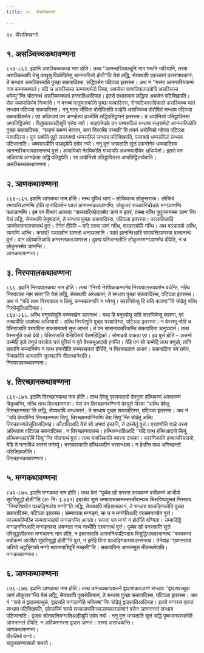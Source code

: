 ```yaml
---
title: २०. वीसतिमवग्गो

---
```

२०. वीसतिमवग्गो  


## १. असञ्चिच्चकथावण्णना

८५७-८६२. इदानि असञ्चिच्चकथा नाम होति। तत्थ ‘‘आनन्तरियवत्थूनि नाम गरूनि भारियानि, तस्मा असञ्चिच्चापि तेसु वत्थूसु विकोपितेसु आनन्तरिको होती’’ति येसं लद्धि, सेय्यथापि एकच्चानं उत्तरापथकानं; ते सन्धाय असञ्चिच्चाति पुच्छा सकवादिस्स, लद्धिवसेन पटिञ्ञा इतरस्स। अथ नं ‘‘यस्मा आनन्तरियकम्मं नाम कम्मपथप्पत्तं। यदि च असञ्चिच्च कम्मपथभेदो सिया, अवसेसा पाणातिपातादयोपि असञ्चिच्च भवेय्यु’’न्ति चोदनत्थं असञ्चिच्चपाणं हन्त्वातिआदिमाह। इतरो तथारूपाय लद्धिया अभावेन पटिक्खिपति। सेसं यथापाळिमेव निय्याति। न वत्तब्बं मातुघातकोति पुच्छा परवादिस्स, रोगपटिकारादिकाले असञ्चिच्च घातं सन्धाय पटिञ्ञा सकवादिस्स। ननु माता जीविता वोरोपिताति पञ्हेपि असञ्चिच्च वोरोपितं सन्धाय पटिञ्ञा सकवादिस्सेव। एवं अधिप्पायं पन अग्गहेत्वा हञ्चीति लद्धिपतिट्ठापनं इतरस्स। तं अयोनिसो पतिट्ठापितत्ता अप्पतिट्ठितमेव। पितुघातकादीसुपि एसेव नयो। सङ्घभेदके पन धम्मसञ्ञिं सन्धाय सङ्घभेदो आनन्तरिकोति पुच्छा सकवादिस्स, ‘‘सङ्घं समग्गं भेत्वान, कप्पं निरयम्हि पच्चती’’ति वचनं अयोनिसो गहेत्वा पटिञ्ञा परवादिस्स। पुन सब्बेति पुट्ठो सकपक्खे धम्मसञ्ञिं सन्धाय पटिक्खिपति, परपक्खे धम्मसञ्ञिं सन्धाय पटिजानाति। धम्मसञ्ञीति पञ्हद्वयेपि एसेव नयो। ननु वुत्तं भगवताति सुत्तं एकन्तेनेव धम्मवादिस्स आनन्तरिकभावदस्सनत्थं वुत्तं। आपायिको नेरयिकोति गाथायपि अधम्मवादीयेव अधिप्पेतो। इतरो पन अधिप्पायं अग्गहेत्वा लद्धिं पतिट्ठपेति। सा अयोनिसो पतिट्ठापितत्ता अप्पतिट्ठितायेवाति।  
असञ्चिच्चकथावण्णना।  


## २. ञाणकथावण्णना

८६३-८६५. इदानि ञाणकथा नाम होति। तत्थ दुविधं ञाणं – लोकियञ्च लोकुत्तरञ्च। लोकियं समापत्तिञाणम्पि होति दानादिवसेन पवत्तं कम्मस्सकतञाणम्पि; लोकुत्तरं सच्चपरिच्छेदकं मग्गञाणम्पि फलञाणम्पि। इमं पन विभागं अकत्वा ‘‘सच्चपरिच्छेदकमेव ञाणं न इतरं, तस्मा नत्थि पुथुज्जनस्स ञाण’’न्ति येसं लद्धि, सेय्यथापि हेतुवादानं, ते सन्धाय पुच्छा सकवादिस्स, पटिञ्ञा इतरस्स। पञ्ञातिआदि ञाणवेवचनदस्सनत्थं वुत्तं। तेनेतं दीपेति – यदि तस्स ञाणं नत्थि, पञ्ञादयोपि नत्थि। अथ पञ्ञादयो अत्थि, ञाणम्पि अत्थि। कस्मा? पञ्ञादीनं ञाणतो अनञ्ञत्ताति। पठमं झानन्तिआदि समापत्तिञाणस्स दस्सनत्थं वुत्तं। दानं ददेय्यातिआदि कम्मस्सकतञाणस्स। दुक्खं परिजानातीति लोकुत्तरमग्गञाणमेव दीपेति, न च लोकुत्तरमेव ञाणन्ति।  
ञाणकथावण्णना।  


## ३. निरयपालकथावण्णना

८६६. इदानि निरयपालकथा नाम होति। तत्थ ‘‘निरये नेरयिककम्मानेव निरयपालरूपवसेन वधेन्ति, नत्थि निरयपाला नाम सत्ता’’ति येसं लद्धि, सेय्यथापि अन्धकानं; ते सन्धाय पुच्छा सकवादिस्स, पटिञ्ञा इतरस्स। अथ नं ‘‘यदि तत्थ निरयपाला न सियुं, कम्मकारणापि न भवेय्युं। कारणिकेसु हि सति कारणा’’ति चोदेतुं नत्थि निरयेसूतिआदिमाह।  
८६७-८६८. अत्थि मनुस्सेसूति पच्चक्खेन ञापनत्थं। यथा हि मनुस्सेसु सति कारणिकेसु कारणा, एवं तत्थापीति अयमेत्थ अधिप्पायो। अत्थि निरयेसूति पुच्छा परवादिस्स, पटिञ्ञा इतरस्स। न वेस्सभू नोपि च पेत्तिराजाति परवादिना सकसमयतो सुत्तं आभतं। तं पन सासनावचरिकन्ति सकवादिना अनुञ्ञातं। तत्थ वेस्सभूति एको देवो। पेत्तिराजाति पेत्तिविसये पेतमहिद्धिको। सोमादयो पाकटा एव। इदं वुत्तं होति – अत्तनो कम्मेहि इतो पणुन्नं परलोकं पत्तं पुरिसं न एते वेस्सभूआदयो हनन्ति। येहि पन सो कम्मेहि तत्थ पणुन्नो, तानि सकानि कम्मानियेव नं तत्थ हनन्तीति कम्मस्सकतं दीपेति, न निरयपालानं अभावं। सकवादिना पन तमेनं, भिक्खवेति आभतानि सुत्तपदानि नीतत्थानेवाति।  
निरयपालकथावण्णना।  


## ४. तिरच्छानकथावण्णना

८६९-८७१. इदानि तिरच्छानकथा नाम होति। तत्थ देवेसु एरावणादयो देवपुत्ता हत्थिवण्णं अस्सवण्णं विकुब्बन्ति, नत्थि तत्थ तिरच्छानगता। येसं पन तिरच्छानवण्णिनो देवपुत्ते दिस्वा ‘‘अत्थि देवेसु तिरच्छानगता’’ति लद्धि, सेय्यथापि अन्धकानं ; ते सन्धाय पुच्छा सकवादिस्स, पटिञ्ञा इतरस्स। अथ नं ‘‘यदि देवयोनियं तिरच्छानगता सियुं, तिरच्छानयोनियम्पि देवा सियु’’न्ति चोदेतुं अत्थि तिरच्छानगतेसूतिआदिमाह। कीटातिआदि येसं सो अभावं इच्छति, ते दस्सेतुं वुत्तं। एरावणोति पञ्हे तस्स अत्थिताय पटिञ्ञा सकवादिस्स , न तिरच्छानगतस्स। हत्थिबन्धातिआदि ‘‘यदि तत्थ हत्थिआदयो सियुं, हत्थिबन्धादयोपि सियु’’न्ति चोदनत्थं वुत्तं। तत्थ यावसिकाति यवस्स दायका। कारणिकाति हत्थाचरियादयो, येहि ते नानाविधं कारणं करेय्युं। भत्तकारकाति हत्थिआदीनं भत्तरन्धका। न हेवन्ति तथा अनिच्छन्तो पटिक्खिपतीति।  
तिरच्छानकथावण्णना।  


## ५. मग्गकथावण्णना

८७२-८७५. इदानि मग्गकथा नाम होति। तत्थ येसं ‘‘पुब्बेव खो पनस्स कायकम्मं वचीकम्मं आजीवो सुपरिसुद्धो होती’’ति (अ॰ नि॰ ३.४३१) इदञ्चेव सुत्तं सम्मावाचाकम्मन्ताजीवानञ्च चित्तविप्पयुत्ततं निस्साय ‘‘निप्परियायेन पञ्चङ्गिकोव मग्गो’’ति लद्धि, सेय्यथापि महिसासकानं, ते सन्धाय पञ्चङ्गिकोति पुच्छा सकवादिस्स, पटिञ्ञा इतरस्स। सम्मावाचा मग्गङ्गं, सा च न मग्गोतिआदि परसमयवसेन वुत्तं। परसमयस्मिञ्हि सम्मावाचादयो मग्गङ्गन्ति आगता। रूपत्ता पन मग्गो न होतीति वण्णिता। सम्मादिट्ठि मग्गङ्गन्तिआदि मग्गङ्गस्स अमग्गता नाम नत्थीति दस्सनत्थं वुत्तं। पुब्बेव खो पनस्साति सुत्ते परिसुद्धसीलस्स मग्गभावना नाम होति, न इतरस्साति आगमनियपटिपदाय विसुद्धिभावदस्सनत्थं ‘‘कायकम्मं वचीकम्मं आजीवो सुपरिसुद्धो होती’’ति वुत्तं, न इमेहि विना पञ्चङ्गिकभावदस्सनत्थं। तेनेवाह ‘‘एवमस्सायं अरियो अट्ठङ्गिको मग्गो भावनापारिपूरिं गच्छती’’ति। सकवादिना आभतसुत्तं नीतत्थमेवाति।  
मग्गकथावण्णना।  


## ६. ञाणकथावण्णना

८७६-८७७. इदानि ञाणकथा नाम होति। तत्थ धम्मचक्कप्पवत्तने द्वादसाकारञाणं सन्धाय ‘‘द्वादसवत्थुकं ञाणं लोकुत्तर’’न्ति येसं लद्धि, सेय्यथापि पुब्बसेलियानं, ते सन्धाय पुच्छा सकवादिस्स, पटिञ्ञा इतरस्स। अथ नं ‘‘सचे तं द्वादसवत्थुकं, द्वादसहि मग्गञाणेहि भवितब्ब’’न्ति चोदेतुं द्वादसातिआदिमाह। इतरो मग्गस्स एकत्तं सन्धाय पटिक्खिपति, एकेकस्मिं सच्चे सच्चञाणकिच्चञाणकतञाणानं वसेन ञाणनानत्तं सन्धाय पटिजानाति। द्वादस सोतापत्तिमग्गातिआदीसुपि एसेव नयो। ननु वुत्तं भगवताति सुत्तं सद्धिं पुब्बभागपरभागेहि ञाणनानत्तं दीपेति, न अरियमग्गस्स द्वादस ञाणतं। तस्मा असाधकन्ति।  
ञाणकथावण्णना।  
वीसतिमो वग्गो।  
चतुत्थपण्णासको समत्तो।  
